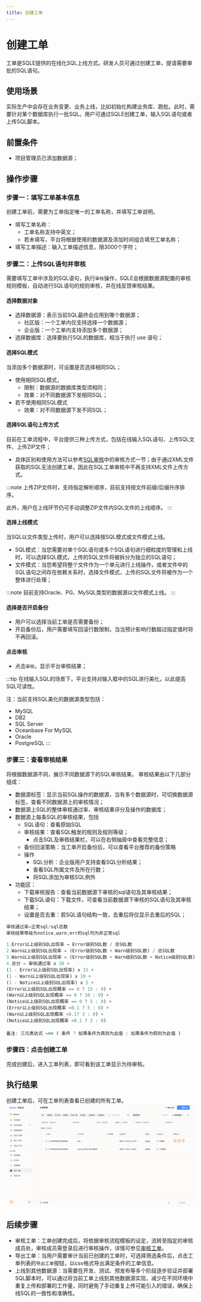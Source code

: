 ```yaml
---
title: 创建工单
---
```


# 创建工单
工单是SQLE提供的在线化SQL上线方式。研发人员可通过创建工单，提请需要审批的SQL语句。

## 使用场景
实际生产中会存在业务变更、业务上线，比如初始化构建业务库、跑批。此时，需要针对某个数据库执行一批SQL。用户可通过SQLE创建工单，输入SQL语句或者上传SQL脚本。

## 前置条件
* 项目管理员已添加数据源；

## 操作步骤
### 步骤一：填写工单基本信息
创建工单前，需要为工单指定唯一的工单名称，并填写工单说明。

* 填写工单名称：
    * 工单名称支持中英文；
    * 若未填写，平台将根据使用的数据源及添加时间组合填充工单名称；
* 填写工单描述：输入工单描述信息，限3000个字符；

### 步骤二：上传SQL语句并审核
需要填写工单中涉及的SQL语句，执行`审核`操作，SQLE会根据数据源配置的审核规则模板，自动进行SQL语句的规则审核，并在线反馈审核结果。
#### 选择数据对象
* 选择数据源：表示当前SQL最终会应用到哪个数据源；
  * 社区版：一个工单内仅支持选择一个数据源；
  * 企业版：一个工单内支持添加多个数据源；
* 选择数据库：选择要执行SQL的数据库，相当于执行 use 语句；
#### 选择SQL模式
当添加多个数据源时，可设置是否选择相同SQL；
  * 使用相同SQL模式，
      * 限制：数据源的数据库类型须相同；
      * 效果：对不同数据源下发相同SQL；
  * 若不使用相同SQL模式
      * 效果：对不同数据源下发不同SQL；
#### 选择SQL语句上传方式
目前在工单流程中，平台提供三种上传方式，包括在线输入SQL语句、上传SQL文件、上传ZIP文件；
* 具体区别和使用方法可以参考[SQL审核](../quick_audit.md)中的审核方式一节；由于通过XML文件获取的SQL无法创建工单，因此在SQL工单审核中不再支持XML文件上传方式。

:::note
上传ZIP文件时，支持指定解析顺序，目前支持按文件前缀/后缀升序排序。

此外，用户在上线环节仍可手动调整ZIP文件内SQL文件的上线顺序。
:::

#### 选择上线模式
当SQL以文件类型上传时，用户可以选择按SQL模式或文件模式上线。
* SQL模式：当您需要对单个SQL语句或多个SQL语句进行细粒度的管理和上线时，可以选择SQL模式，上传的SQL文件将被拆分为独立的SQL语句；
* 文件模式：当您希望将整个文件作为一个单元进行上线操作，或者文件中的SQL语句之间存在依赖关系时，选择文件模式，上传的SQL文件将被作为一个整体进行处理；

:::note
目前支持Oracle、PG、MySQL类型的数据源以文件模式上线。
:::

#### 选择是否开启备份
* 用户可以选择当前工单是否需要备份；
* 开启备份后，用户需要填写回滚行数限制，当当预计影响行数超过指定值时将不再回滚。

#### 点击审核
* 点击`审核`，显示平台审核结果；

:::tip
在线输入SQL的场景下，平台支持对输入框中的SQL进行美化，以此提高SQL可读性。

注：当前支持SQL美化的数据源类型包括：
* MySQL
* DB2
* SQL Server
* Oceanbase For MySQL
* Oracle
* PostgreSQL
:::


### 步骤三：查看审核结果

将根据数据源不同，展示不同数据源下的SQL审核结果。
审核结果由以下几部分组成：

* 数据源标签：显示当前SQL操作的数据源，当有多个数据源时，可切换数据源标签，查看不同数据源上的审核情况；
* 数据源上SQL的整体审核通过率、审核结果评分及操作的数据库；
* 数据源上每条SQL的审核结果，包括
  * SQL语句：查看原始SQL
  * 审核结果：查看SQL触发的规则及规则等级；
    * 点击SQL及审核结果栏，可以在右侧抽屉中查看完整信息；
  * 备份回滚策略：当工单开启备份后，可以查看平台推荐的备份策略
  * 操作
    * SQL分析：企业版用户支持查看SQL分析结果；
    * 查看SQL所属文件及所在行数；
    * 将SQL添加为审核SQL例外
* 功能区：
    * 下载审核报告：查看当前数据源下审核的sql语句及其审核结果；
    * 下载SQL语句：下载文件，可查看当前数据源下审核的SQL语句及其审核结果；
    * 设置是否去重：若SQL语句结构一致，去重后将仅显示去重后的SQL；

```jsx title="审核通过率计算方式"
审核通过率=正常sql/sql总数
审核结果等级为notice,warn,err的sql均为非正常sql
```

```jsx title="审核结果评分计算方式"
1.Error以上级别SQL出现率 = Error级别SQL数 / 总SQL数
2.Warn以上级别SQL出现率 = (Error级别SQL数 + Warn级别SQL数) / 总SQL数
3.Warn以上级别SQL出现率 = (Error级别SQL数 + Warn级别SQL数 + Notice级别SQL数) / 总SQL数
4.总分 = 审核通过率 x 30 +
(1 - Error以上级别SQL出现率) x 15 +
(1 - Warn以上级别SQL出现率) x 10 +
(1 - Notice以上级别SQL出现率) x 5 +
(Error以上级别SQL出现概率 == 0 ? 15 : 0) +
(Warn以上级别SQL出现概率 == 0 ? 10 : 0) +
(Notice以上级别SQL出现概率 == 0 ? 5 : 0) +
(Error以上级别SQL出现概率 <0.1 ? 5 : 0) +
(Warn以上级别SQL出现概率 <0.1? 3 : 0) +
(Notice以上级别SQL出现概率 <0.1 ? 2 : 0)

备注: 三元表达式 ==> ( 条件 ? 如果条件为真则为此值 : 如果条件为假则为此值 )
```

### 步骤四：点击创建工单
完成创建后，进入工单列表，即可看到该工单显示为待审核。

## 执行结果
创建工单后，可在工单列表查看已创建的所有工单。
![list](img/list.png)

## 后续步骤
* 审核工单：工单创建完成后，将依据审核流程模板的设定，流转至指定的审核成员处，审核成员需登录后进行审核操作，详情可参见[审核工单](audit-workflow.md)。
* 导出工单：当用户需要审计当前已创建的工单时，可选择筛选条件后，点击工单列表的`导出工单`按钮，以csv格式导出满足条件的工单信息。
* 上线到其他数据源：当需要在开发、测试、预发布等多个阶段逐步验证并部署SQL脚本时，可以通过将当前工单上线到其他数据源实现，减少在不同环境中重复上传和部署的工作量，同时避免了手动重复上传可能引入的错误，确保上线SQL的一致性和准确性。


